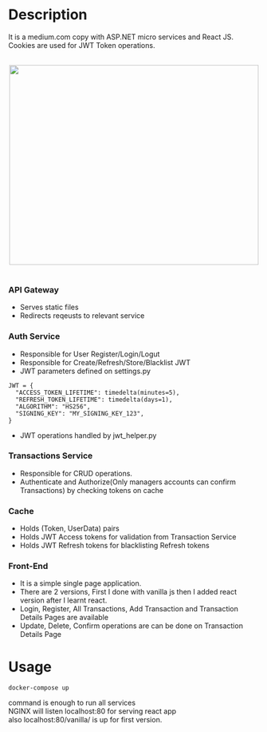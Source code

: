 # Description

It is a medium.com copy with ASP.NET micro services and React JS.<br>
Cookies are used for JWT Token operations.
<br>
<br>

<div align="center">
  <img src="https://github.com/ercan5535/full-project/assets/67562422/20351d4b-a12a-43ac-88a4-1d6522b065f7" width="500" height="400">
</div>
<br>

### API Gateway
- Serves static files
- Redirects reqeusts to relevant service

### Auth Service
- Responsible for User Register/Login/Logut
- Responsible for Create/Refresh/Store/Blacklist JWT
- JWT parameters defined on settings.py
```
JWT = {
  "ACCESS_TOKEN_LIFETIME": timedelta(minutes=5),
  "REFRESH_TOKEN_LIFETIME": timedelta(days=1),
  "ALGORITHM": "HS256",
  "SIGNING_KEY": "MY_SIGNING_KEY_123",
}
```
- JWT operations handled by jwt_helper.py

### Transactions Service
- Responsible for CRUD operations.
- Authenticate and Authorize(Only managers accounts can confirm Transactions) by checking tokens on cache

### Cache
- Holds (Token, UserData) pairs
- Holds JWT Access tokens for validation from Transaction Service
- Holds JWT Refresh tokens for blacklisting Refresh tokens

### Front-End
- It is a simple single page application.
- There are 2 versions, First I done with vanilla js then I added react version after I learnt react.
- Login, Register, All Transactions, Add Transaction and Transaction Details Pages are available
- Update, Delete, Confirm operations are can be done on Transaction Details Page

# Usage
```
docker-compose up 
```
command is enough to run all services <br>
NGINX will listen localhost:80 for serving react app <br>
also localhost:80/vanilla/ is up for first version.

